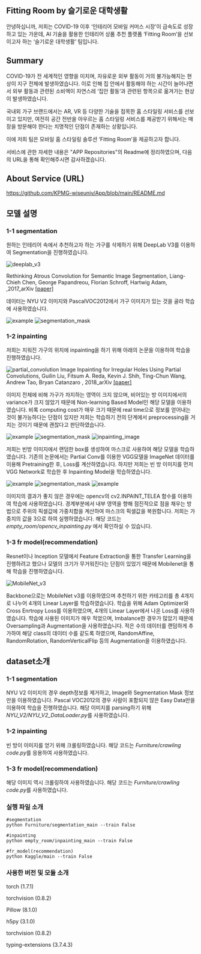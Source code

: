 ## Fitting Room by 슬기로운 대학생활
안녕하십니까, 
저희는 COVID-19 이후 ‘인테리어 모바일 커머스 시장’이 급속도로 성장하고 있는 가운데, AI 기술을 활용한 인테리어 상품 추천 플랫폼 ‘Fitting Room’을 선보이고자 하는 ‘슬기로운 대학생활’ 팀입니다. 

## Summary
COVID-19가 전 세계적인 영향을 미치며, 자유로운 외부 활동이 거의 불가능해지는 현상이 지구 전체에 발생하였습니다. 이로 인해 집 안에서 활동해야 하는 시간이 늘어나면서 외부 활동과 관련된 소비액이 자연스레 ‘집안 활동’과 관련된 항목으로 옮겨가는 현상이 발생하였습니다. 

국내외 가구 브랜드에서는 AR, VR 등 다양한 기술을 접목한 홈 스타일링 서비스를 선보이고 있지만, 여전히 공간 전반을 아우르는 홈 스타일링 서비스를 제공받기 위해서는 매장을 방문해야 한다는 치명적인 단점이 존재하는 상황입니다.

이에 저희 팀은 모바일 홈 스타일링 솔루션 ‘Fitting Room’을 제공하고자 합니다. 

서비스에 관한 자세한 내용은 "APP Repositories"의 Readme에 정리하였으며, 다음의 URL을 통해 확인해주시면 감사하겠습니다.

## About Service (URL)
https://github.com/KPMG-wiseuniv/App/blob/main/README.md

## 모델 설명
### 1-1 segmentation
원하는 인테리어 속에서 추천하고자 하는 가구를 삭제하기 위해 DeepLab V3를 이용하여 Segmentation을 진행하였습니다.

![deeplab_v3](deeplab3_paper.PNG)

Rethinking Atrous Convolution for Semantic Image Segmentation,
Liang-Chieh Chen, George Papandreou, Florian Schroff, Hartwig Adam,
,2017_arXiv
[[paper]](https://arxiv.org/abs/1706.05587)

데이터는 NYU V2 이미지와 PascalVOC2012에서 가구 이미지가 있는 것을 골라 학습에 사용하였습니다. 

![example](modern_chair_3325_image.png)
![segmentation_mask](modern_chair_3325.png)

### 1-2 inpainting
저희는 지워진 가구의 위치에 inpainting을 하기 위해 아래의 논문을 이용하여 학습을 진행하였습니다.

![partial_convolution](partial_convolution_layer.png)
Image Inpainting for Irregular Holes Using Partial Convolutions, Guilin Liu, Fitsum A. Reda, Kevin J. Shih, Ting-Chun Wang, Andrew Tao, Bryan Catanzaro
, 2018_arXiv
[[paper]](https://arxiv.org/abs/1804.07723)

이미지 전체에 비해 가구가 차지하는 영역이 크지 않으며, 비어있는 방 이미지에서의 variance가 크지 않았기 때문에 Non-learning Based 
Model인 해당 모델을 이용하였습니다. 비록 computing cost가 매우 크기 때문에 real time으로 정보를 얻어내는 것이 불가능하다는 단점이 
있지만 저희는 학습하기 전의 단계에서 preprocessing을 거치는 것이기 때문에 괜찮다고 판단하였습니다. 

![example](modern_chair_3325_image.png)
![segmentation_mask](modern_chair_3325.png)
![inpainting_image](modern_chair_3325_inpainting.png)

저희는 빈방 이미지에서 랜덤한 box를 생성하여 마스크로 사용하여 해당 모델을 학습하였습니다. 기존의 논문에서는 Partial Conv를 이용한 VGG모델을 
ImageNet 데이터를 이용해 Pretraining한 후, Loss를 계산하였습니다. 하지만 저희는 빈 방 이미지를 먼저 VGG Network로 학습한 후 Inpainting Model을
학습하였습니다. 

![example](modern_chair_3325_image.png)
![segmentation_mask](modern_chair_3325.png)
![example](modern_chair_3325_cv2_inpainting.png)

이미지의 결과가 좋지 않은 경우에는 opencv의 cv2.INPAINT_TELEA 함수를 이용하여 학습에 사용하였습니다. 경계부분에서 내부 영역을 향해 점진적으로
점을 채우는 방법으로 주위의 픽셀값에 가중치합을 계산하여 마스크의 픽셀값을 복원합니다. 저희는 가중치의 값을 3으로 하여 실행하였습니다. 해당 코드는
*empty_room/opencv_inpainting.py* 에서 확인하실 수 있습니다.



### 1-3 fr model(recommendation)
Resnet이나 Inception 모델에서 Feature Extraction을 통한 Transfer Learning을 진행하려고 했으나 모델의 크기가 무거워진다는 단점이 있었기 때문에 Mobilenet을 통해 학습을 진행하였습니다. 

![MobileNet_v3](fr_model.PNG)

Backbone으로는 MobileNet v3를 이용하였으며 추천하기 위한 카테고리를 총 4개지로 나누어 4개의 Linear Layer를 학습하였습니다. 학습을 위해 
Adam Optimizer와 Cross Enrtropy Loss를 이용하였으며, 4개의 Linear Layer에서 나온 Loss를 사용하였습니다.
학습에 사용된 이미지가 매우 적었으며, Imbalance한 경우가 많았기 때문에 Oversampling과 Augmentation을 사용하였습니다. 
적은 수의 데이터를 랜덤하게 추가하여 해당 class의 데이터 수를 같도록 하였으며, RandomAffine, RandomRotation, RandomVerticalFlip 등의 Augmentation을
이용하였습니다.

## dataset소개
### 1-1 segmentation
NYU V2 이미지의 경우 depth정보를 제거하고, Image와 Segmentation Mask 정보만을 이용하였습니다. Pascal VOC2012의 경우
사람이 포함되지 않은 Easy Data만을 이용하여 학습을 진행하였습니다. 해당 이미지를 parsing하기 위해 *NYU_V2/NYU_V2_DataLoader.py*를
사용하였습니다. 

### 1-2 inpainting
빈 방이 이미지를 얻기 위해 크롤링하였습니다. 해당 코드는 *Furniture/crawling code.py*를 응용하여 사용하였습니다.

### 1-3 fr model(recommendation)
해당 이미지 역시 크롤링하여 사용하였습니다. 해당 코드는 *Furniture/crawling code.py*를 사용하였습니다.

### 실행 파일 소개
```
#segmentation
python Furniture/segmentation_main --train False

#inpainting
python empty_room/inpainting_main --train False

#fr_model(recommendation)
python Kaggle/main --train False
```

### 사용한 버전 및 모듈 소개
torch (1.7.1)

torchvision (0.8.2)

Pillow (8.1.0)

h5py (3.1.0)

torchvision (0.8.2)

typing-extensions (3.7.4.3)
